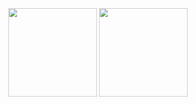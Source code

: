 <div align="center">
    <img src="https://github-readme-stats.vercel.app/api?username=ksknote&show_icons=true&theme=vue" height=181px>
    <img src="https://github-readme-stats.vercel.app/api/top-langs/?username=ksknote&layout=compact&langs_count=8&theme=vue" height=181px>
</div>
